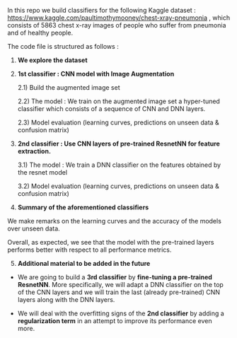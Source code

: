 In this repo we build classifiers for the following Kaggle dataset : https://www.kaggle.com/paultimothymooney/chest-xray-pneumonia ,
which consists of 5863 chest x-ray images of people who suffer from pneumonia and of healthy people.

The code file is structured as follows :

1) **We explore the dataset**

2) **1st classifier : CNN model with Image Augmentation**

     2.1) Build the augmented image set
                  
     2.2) The model : We train on the augmented image set a hyper-tuned classifier which consists of a sequence of CNN and DNN layers.
                  
     2.3) Model evaluation (learning curves, predictions on unseen data & confusion matrix)

3) **2nd classifier : Use CNN layers of pre-trained ResnetNN for feature extraction.**

     3.1) The model : We train a DNN classifier on the features obtained by the resnet model
                  
     3.2) Model evaluation (learning curves, predictions on unseen data & confusion matrix) 
                  
4) **Summary of the aforementioned classifiers**

We make remarks on the learning curves and the accuracy of the models over unseen data.

Overall, as expected, we see that the model with the pre-trained layers performs better with respect to all performance metrics.

5) **Additional material to be added in the future**

  - We are going to build a **3rd classifier** by **fine-tuning a pre-trained ResnetNN**. More specifically, we will adapt a DNN   classifier on the top of the CNN layers and we will train the last (already pre-trained) CNN layers along with the DNN layers.

  - We will deal with the overfitting signs of the **2nd classifier** by adding a **regularization term** in an attempt to improve its performance even more.

